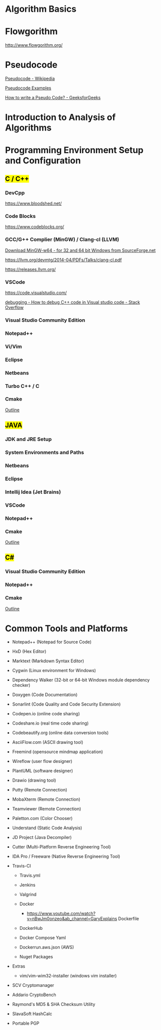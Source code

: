 # Algorithm Basics

# Flowgorithm

http://www.flowgorithm.org/

# Pseudocode

[Pseudocode - Wikipedia](https://en.wikipedia.org/wiki/Pseudocode)

[Pseudocode Examples](https://www.unf.edu/~broggio/cop2221/2221pseu.htm)

[How to write a Pseudo Code? - GeeksforGeeks](https://www.geeksforgeeks.org/how-to-write-a-pseudo-code/)

# Introduction to Analysis of Algorithms

# Programming Environment Setup and Configuration

## <mark>C / C++</mark>

### DevCpp

https://www.bloodshed.net/

### Code Blocks

https://www.codeblocks.org/

### GCC/G++ Complier (MinGW) / Clang-cl (LLVM)

[Download MinGW-w64 - for 32 and 64 bit Windows from SourceForge.net](https://sourceforge.net/projects/mingw-w64/files/Toolchains%20targetting%20Win32/Personal%20Builds/mingw-builds/installer/mingw-w64-install.exe/download)

https://llvm.org/devmtg/2014-04/PDFs/Talks/clang-cl.pdf

https://releases.llvm.org/

### VSCode

https://code.visualstudio.com/

[debugging - How to debug C++ code in Visual studio code - Stack Overflow](https://stackoverflow.com/questions/46060779/how-to-debug-c-code-in-visual-studio-code) 

### Visual Studio Community Edition

### Notepad++

### Vi/Vim

### Eclipse

### Netbeans

### Turbo C++ / C

### Cmake

[Outline](https://lappweb.in2p3.fr/~paubert/ASTERICS_HPC/outline.html)



## <mark>JAVA</mark>

### JDK and JRE Setup

### System Environments and Paths

### Netbeans

### Eclipse

### Intellij Idea (Jet Brains)

### VSCode

### Notepad++

### Cmake

[Outline](https://lappweb.in2p3.fr/~paubert/ASTERICS_HPC/outline.html)



## <mark>C#</mark>

### Visual Studio Community Edition

### Notepad++

### Cmake

[Outline](https://lappweb.in2p3.fr/~paubert/ASTERICS_HPC/outline.html)



# Common Tools and Platforms

- Notepad++ (Notepad for Source Code)

- HxD (Hex Editor)

- Marktext (Markdown Syntax Editor)

- Cygwin (Linux environment for Windows)

- Dependency Walker (32-bit or 64-bit Windows module dependency checker)

- Doxygen (Code Documentation)

- Sonarlint (Code Quality and Code Security Extension)

- Codepen.io (online code sharing)

- Codeshare.io (real time code sharing)

- Codebeautify.org (online data conversion tools)

- AsciiFlow.com (ASCII drawing tool)

- Freemind (opensource mindmap application)

- Wireflow (user flow designer)

- PlantUML (software designer)

- Drawio (drawing tool)

- Putty (Remote Connection)

- MobaXterm (Remote Connection)

- Teamviewer (Remote Connection)

- Paletton.com (Color Chooser)

- Understand (Static Code Analysis)

- JD Project (Java Decompiler)

- Cutter (Multi-Platform Reverse Engineering Tool)

- IDA Pro / Freeware (Native Reverse Engineering Tool)

- Travis-CI
  
  - Travis.yml
  
  - Jenkins
  
  - Valgrind
  
  - Docker
    
    - https://www.youtube.com/watch?v=nBwJm0onzeo&ab_channel=GaryExplains  Dockerfile
  
  - DockerHub
  
  - Docker Compose Yaml
  
  - Dockerrun.aws.json (AWS)
  
  - Nuget Packages

- Extras
  
  - vim/vim-wim32-installer (windows vim installer)

- SCV Cryptomanager

- Addario CryptoBench

- Raymond's MD5 & SHA Checksum Utility

- SlavaSoft HashCalc

- Portable PGP
